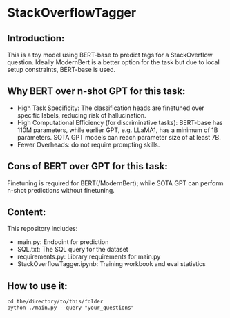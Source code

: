 # StackOverflowTagger

## Introduction:
This is a toy model using BERT-base to predict tags for a StackOverflow question. Ideally ModernBert is a better option for the task but due to local setup constraints, BERT-base is used.

## Why BERT over n-shot GPT for this task:
- High Task Specificity: The classification heads are finetuned over specific labels, reducing risk of hallucination.
- High Computational Efficiency (for discriminative tasks): BERT-base has 110M parameters, while earlier GPT, e.g. LLaMA1, has a minimum of 1B parameters. SOTA GPT models can reach parameter size of at least 7B.
- Fewer Overheads: do not require prompting skills.

## Cons of BERT over GPT for this task:
Finetuning is required for BERT(/ModernBert); while SOTA GPT can perform n-shot predictions without finetuning.

## Content:
This repository includes:
- main.py: Endpoint for prediction
- SQL.txt: The SQL query for the dataset
- requirements.py: Library requirements for main.py
- StackOverflowTagger.ipynb: Training workbook and eval statistics

## How to use it:
```
cd the/directory/to/this/folder
python ./main.py --query "your_questions"
 
```
